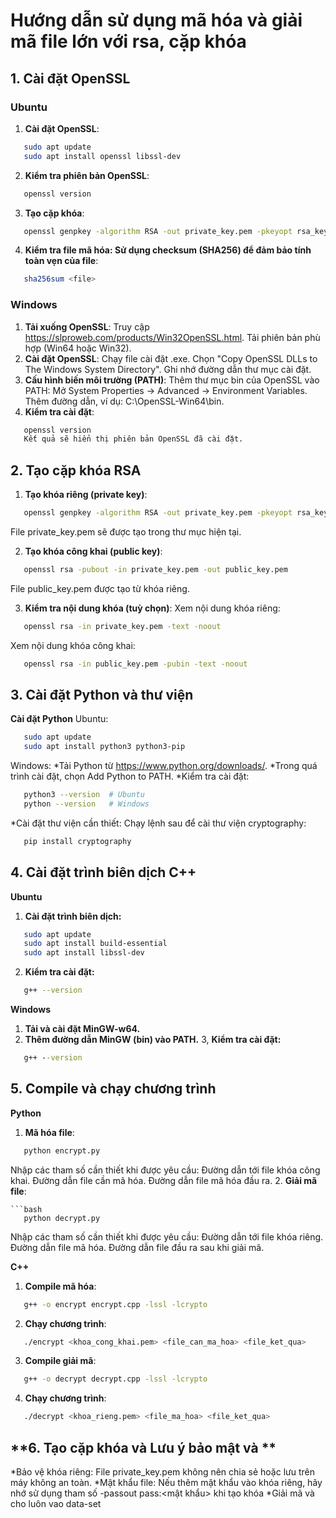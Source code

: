 # Hướng dẫn sử dụng mã hóa và giải mã file lớn với rsa, cặp khóa 

## **1. Cài đặt OpenSSL**

### **Ubuntu**
1. **Cài đặt OpenSSL**:
```bash
   sudo apt update
   sudo apt install openssl libssl-dev
```
2. **Kiểm tra phiên bản OpenSSL**:
```bash
   openssl version
```
3. **Tạo cặp khóa**:
```bash
   openssl genpkey -algorithm RSA -out private_key.pem -pkeyopt rsa_keygen_bits:2048 -passout pass:<mật khẩu>
```
4. **Kiểm tra file mã hóa: Sử dụng checksum (SHA256) để đảm bảo tính toàn vẹn của file**:
```bash
   sha256sum <file>
```
### **Windows** ###
1. **Tải xuống OpenSSL**:
   Truy cập https://slproweb.com/products/Win32OpenSSL.html.
   Tải phiên bản phù hợp (Win64 hoặc Win32).
2. **Cài đặt OpenSSL**:
   Chạy file cài đặt .exe.
   Chọn "Copy OpenSSL DLLs to The Windows System Directory".
   Ghi nhớ đường dẫn thư mục cài đặt.
3. **Cấu hình biến môi trường (PATH)**:
   Thêm thư mục bin của OpenSSL vào PATH:
      Mở System Properties → Advanced → Environment Variables.
      Thêm đường dẫn, ví dụ: C:\OpenSSL-Win64\bin.
4. **Kiểm tra cài đặt**:
```cmd
   openssl version
   Kết quả sẽ hiển thị phiên bản OpenSSL đã cài đặt.
```
## **2. Tạo cặp khóa RSA**
1. **Tạo khóa riêng (private key)**:
```bash
   openssl genpkey -algorithm RSA -out private_key.pem -pkeyopt rsa_keygen_bits:2048
```
   File private_key.pem sẽ được tạo trong thư mục hiện tại.

2. **Tạo khóa công khai (public key)**:
```bash
   openssl rsa -pubout -in private_key.pem -out public_key.pem
```
   File public_key.pem được tạo từ khóa riêng.

3. **Kiểm tra nội dung khóa (tuỳ chọn)**:
Xem nội dung khóa riêng:
```bash
   openssl rsa -in private_key.pem -text -noout
```
Xem nội dung khóa công khai:
```bash
   openssl rsa -in public_key.pem -pubin -text -noout
```
## **3. Cài đặt Python và thư viện**
**Cài đặt Python**
Ubuntu:
```bash
   sudo apt update
   sudo apt install python3 python3-pip
```

Windows:
   *Tải Python từ https://www.python.org/downloads/.
   *Trong quá trình cài đặt, chọn Add Python to PATH.
   *Kiểm tra cài đặt:
```bash
   python3 --version  # Ubuntu
   python --version   # Windows
```
*Cài đặt thư viện cần thiết:
   Chạy lệnh sau để cài thư viện cryptography:
```bash
   pip install cryptography
```
## **4. Cài đặt trình biên dịch C++**
**Ubuntu**
1. **Cài đặt trình biên dịch:**
```bash
   sudo apt update
   sudo apt install build-essential
   sudo apt install libssl-dev
```
2. **Kiểm tra cài đặt:**
```bash
   g++ --version
```
**Windows**
1. **Tải và cài đặt MinGW-w64.**
2. **Thêm đường dẫn MinGW (bin) vào PATH.**
3, **Kiểm tra cài đặt:**
```cmd
   g++ --version
```
## **5. Compile và chạy chương trình**
**Python**
1. **Mã hóa file**:
```bash
   python encrypt.py
```
Nhập các tham số cần thiết khi được yêu cầu:
   Đường dẫn tới file khóa công khai.
   Đường dẫn file cần mã hóa.
   Đường dẫn file mã hóa đầu ra.
2. **Giải mã file**:
```
```bash
   python decrypt.py
```
Nhập các tham số cần thiết khi được yêu cầu:
   Đường dẫn tới file khóa riêng.
   Đường dẫn file mã hóa.
   Đường dẫn file đầu ra sau khi giải mã.

**C++**
1. **Compile mã hóa**:
```bash
   g++ -o encrypt encrypt.cpp -lssl -lcrypto
```
2. **Chạy chương trình**:
```bash
   ./encrypt <khoa_cong_khai.pem> <file_can_ma_hoa> <file_ket_qua>
```
3. **Compile giải mã**:
```bash
   g++ -o decrypt decrypt.cpp -lssl -lcrypto
```
4. **Chạy chương trình**:
```bash
   ./decrypt <khoa_rieng.pem> <file_ma_hoa> <file_ket_qua>
```
## **6. Tạo cặp khóa và Lưu ý bảo mật và **
*Bảo vệ khóa riêng: File private_key.pem không nên chia sẻ hoặc lưu trên máy không an toàn.
*Mật khẩu file: Nếu thêm mật khẩu vào khóa riêng, hãy nhớ sử dụng tham số -passout pass:<mật khẩu> khi tạo khóa
*Giải mã và cho luôn vao data-set



